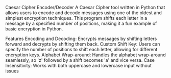 Caesar Cipher Encoder/Decoder
A Caesar Cipher tool written in Python that allows users to encode and decode messages using one of the oldest and simplest encryption techniques. This program shifts each letter in a message by a specified number of positions, making it a fun example of basic encryption in Python.

Features
Encoding and Decoding: Encrypts messages by shifting letters forward and decrypts by shifting them back.
Custom Shift Key: Users can specify the number of positions to shift each letter, allowing for different encryption keys.
Alphabet Wrap-around: Handles the alphabet wrap-around seamlessly, so 'z' followed by a shift becomes 'a' and vice versa.
Case Insensitivity: Works with both uppercase and lowercase input without issues
